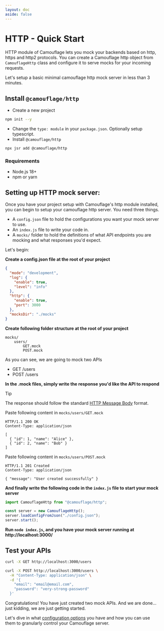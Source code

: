 ```yaml
---
layout: doc
aside: false
---
```


# HTTP - Quick Start

HTTP module of Camouflage lets you mock your backends based on http, https and http2 protocols. You can create a Camouflage http object from `CamouflageHttp` class and configure it to serve mocks for your incoming requests.

Let's setup a basic minimal camouflage http mock server in less than 3 minutes.

## Install `@camouflage/http`

- Create a new project

```bash
npm init --y
```

- Change the `type: module` in your `package.json`. Optionally setup typescript.
- Install `@camouflage/http`

```bash
npx jsr add @camouflage/http
```

### Requirements

- Node.js 18+
- npm or yarn

## Setting up HTTP mock server:

Once you have your project setup with Camouflage's http module installed, you can begin to setup your camouflage http server. You need three things.

- A `config.json` file to hold the configurations you want your mock server to use.
- An `index.js` file to write your code in.
- A `mocks/` folder to hold the definitions of what API endpoints you are mocking and what responses you'd expect.

Let's begin:

**Create a config.json file at the root of your project**

```json
{
  "mode": "development",
  "log": {
    "enable": true,
    "level": "info"
  },
  "http": {
    "enable": true,
    "port": 3000
  },
  "mocksDir": "./mocks"
}
```

**Create following folder structure at the root of your project**

```text
mocks/
    users/
        GET.mock
        POST.mock
```

As you can see, we are going to mock two APIs

- GET /users
- POST /users

**In the .mock files, simply write the response you'd like the API to respond**

> [!TIP]
> The response should follow the standard [HTTP Message Body](https://en.wikipedia.org/wiki/HTTP_message_body) format.

Paste following content in `mocks/users/GET.mock`

```http
HTTP/1.1 200 OK
Content-Type: application/json

[
  { "id": 1, "name": "Alice" },
  { "id": 2, "name": "Bob" }
]
```

Paste following content in `mocks/users/POST.mock`

```http
HTTP/1.1 201 Created
Content-Type: application/json

{ "message": "User created successfully" }
```

**And finally write the following code in the `index.js` file to start your mock server**

```javascript
import CamouflageHttp from "@camouflage/http";

const server = new CamouflageHttp();
server.loadConfigFromJson("./config.json");
server.start();
```

**Run `node index.js`, and you have your mock server running at http://localhost:3000/**

## Test your APIs

```bash
curl -X GET http://localhost:3000/users
```

```bash
curl -X POST http://localhost:3000/users \
  -H "Content-Type: application/json" \
  -d '{
    "email": "email@email.com",
    "password": "very-strong-password"
  }'
```

Congratulations! You have just created two mock APIs. And we are done... just kidding, we are just getting started.

Let's dive in what [configuration options](/http/configuration) you have and how you can use them to granularly control your Camouflage server.
